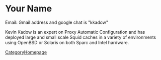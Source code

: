 # Your Name

Email: Gmail address and google chat is "kkadow"

Kevin Kadow is an expert on Proxy Automatic Configuration and has
deployed large and small scale Squid caches in a variety of environments
using OpenBSD or Solaris on both Sparc and Intel hardware.

[CategoryHomepage](https://wiki.squid-cache.org/action/show/KevinKadow/CategoryHomepage#)
